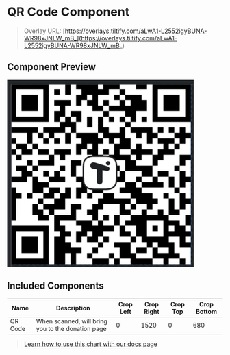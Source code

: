 # QR Code Component

> Overlay URL: [https://overlays.tiltify.com/aLwA1-L2552igyBUNA-WR98xJNLW_mB_](https://overlays.tiltify.com/aLwA1-L2552igyBUNA-WR98xJNLW_mB_)

## Component Preview

![A QR code that, when scanned, will direct you to donation page](./qr_overlay_preview.png)

## Included Components

| Name | Description | Crop Left | Crop Right | Crop Top | Crop Bottom |
| --- | --- | --- | --- | --- | --- |
| QR Code | When scanned, will bring you to the donation page | 0 | 1520 | 0 | 680 |

> [Learn how to use this chart with our docs page](/streamers-setup/overlays/separate-merged-components/)
